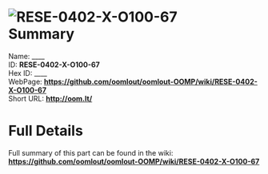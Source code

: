 
![RESE-0402-X-O100-67](https://github.com/oomlout/oomlout-OOMP/blob/master/parts/RESE-0402-X-O100-67/RESE-0402-X-O100-67_420.jpg)   
Summary
=================
  
Name: ____    
ID: __RESE-0402-X-O100-67__   
Hex ID: ____   
WebPage: __https://github.com/oomlout/oomlout-OOMP/wiki/RESE-0402-X-O100-67__   
Short URL: __http://oom.lt/__   

Full Details
==========================
Full summary of this part can be found in the wiki:   
__https://github.com/oomlout/oomlout-OOMP/wiki/RESE-0402-X-O100-67__    

